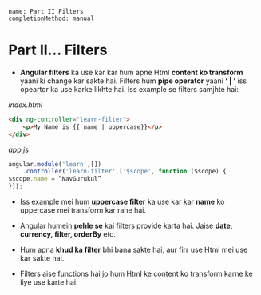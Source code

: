 ```ngMeta
name: Part II Filters   
completionMethod: manual
```
# Part II… Filters

- **Angular filters** ka use kar kar hum apne Html **content ko transform** yaani ki change kar sakte hai. Filters hum **pipe operator** yaani **‘ | ’** iss opeartor ka use karke likhte hai. Iss example se filters samjhte hai:

_index.html_
```html
<div ng-controller="learn-filter">
    <p>My Name is {{ name | uppercase}}</p>
</div>
```

_app.js_
```javascript
angular.module('learn',[])
    .controller('learn-filter',['$scope', function ($scope) {
$scope.name = “NavGurukul”
}]);
```

- Iss example mei hum **uppercase filter** ka use kar kar **name** ko uppercase mei transform kar rahe hai.
 
- Angular humein **pehle se** kai filters provide karta hai. Jaise **date, currency, filter, orderBy** etc.

- Hum apna **khud ka filter** bhi bana sakte hai, aur firr use Html mei use kar sakte hai. 

- Filters aise functions hai jo hum Html ke content ko transform karne ke liye use karte hai. 